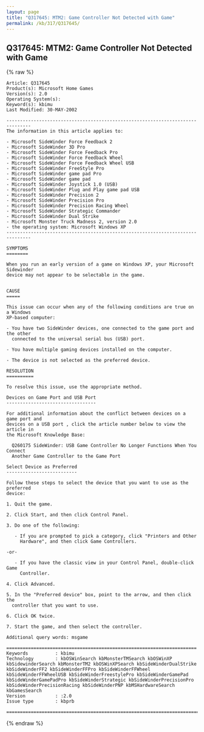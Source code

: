 ```yaml
---
layout: page
title: "Q317645: MTM2: Game Controller Not Detected with Game"
permalink: /kb/317/Q317645/
---
```


## Q317645: MTM2: Game Controller Not Detected with Game

{% raw %}

	Article: Q317645
	Product(s): Microsoft Home Games
	Version(s): 2.0
	Operating System(s): 
	Keyword(s): kbimu
	Last Modified: 30-MAY-2002
	
	-------------------------------------------------------------------------------
	The information in this article applies to:
	
	- Microsoft SideWinder Force Feedback 2 
	- Microsoft SideWinder 3D Pro 
	- Microsoft SideWinder Force Feedback Pro 
	- Microsoft SideWinder Force Feedback Wheel 
	- Microsoft SideWinder Force Feedback Wheel USB 
	- Microsoft SideWinder FreeStyle Pro 
	- Microsoft SideWinder game pad Pro 
	- Microsoft SideWinder game pad 
	- Microsoft SideWinder Joystick 1.0 (USB) 
	- Microsoft SideWinder Plug and Play game pad USB 
	- Microsoft SideWinder Precision 2 
	- Microsoft SideWinder Precision Pro 
	- Microsoft SideWinder Precision Racing Wheel 
	- Microsoft SideWinder Strategic Commander 
	- Microsoft SideWinder Dual Strike 
	- Microsoft Monster Truck Madness 2, version 2.0 
	- the operating system: Microsoft Windows XP 
	-------------------------------------------------------------------------------
	
	SYMPTOMS
	========
	
	When you run an early version of a game on Windows XP, your Microsoft Sidewinder
	device may not appear to be selectable in the game.
	
	
	CAUSE
	=====
	
	This issue can occur when any of the following conditions are true on a Windows
	XP-based computer:
	
	- You have two SideWinder devices, one connected to the game port and the other
	  connected to the universal serial bus (USB) port.
	
	- You have multiple gaming devices installed on the computer.
	
	- The device is not selected as the preferred device.
	
	RESOLUTION
	==========
	
	To resolve this issue, use the appropriate method.
	
	Devices on Game Port and USB Port
	---------------------------------
	
	For additional information about the conflict between devices on a game port and
	devices on a USB port , click the article number below to view the article in
	the Microsoft Knowledge Base:
	
	  Q260175 SideWinder: USB Game Controller No Longer Functions When You Connect
	  Another Game Controller to the Game Port
	
	Select Device as Preferred
	--------------------------
	
	Follow these steps to select the device that you want to use as the preferred
	device:
	
	1. Quit the game.
	
	2. Click Start, and then click Control Panel.
	
	3. Do one of the following:
	
	   - If you are prompted to pick a category, click "Printers and Other
	     Hardware", and then click Game Controllers.
	
	-or-
	
	   - If you have the classic view in your Control Panel, double-click Game
	     Controller.
	
	4. Click Advanced.
	
	5. In the "Preferred device" box, point to the arrow, and then click the
	  controller that you want to use.
	
	6. Click OK twice.
	
	7. Start the game, and then select the controller.
	
	Additional query words: msgame
	
	======================================================================
	Keywords          : kbimu 
	Technology        : kbOSWinSearch kbMonsterTMSearch kbOSWinXP kbSidewinderSearch kbMonsterTM2 kbOSWinXPSearch kbSideWinderDualStrike kbSideWinderFF2 kbSideWinderFFPro kbSideWinderFFWheel kbSideWinderFFWheelUSB kbSideWinderFreestylePro kbSideWinderGamePad kbSideWinderGamePadPro kbSideWinderStrategic kbSideWinderPrecisionPro kbSideWinderPrecisionRacing kbSideWinderPNP kbMSHardwareSearch kbGamesSearch
	Version           : :2.0
	Issue type        : kbprb
	
	=============================================================================
	

{% endraw %}
